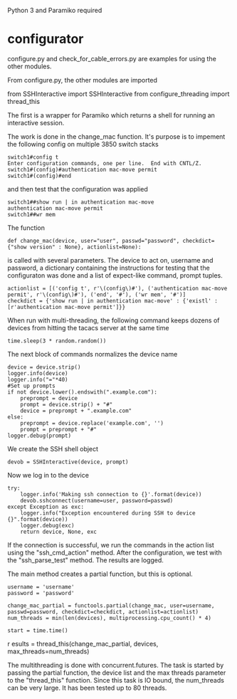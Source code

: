 Python 3 and Paramiko required

# configurator

configure.py and check_for_cable_errors.py are examples for using the other modules.

From configure.py, the other modules are imported

  from SSHInteractive import SSHInteractive
  from configure_threading import thread_this
  
The first is a wrapper for Paramiko which returns a shell for running an interactive session.

The work is done in the change_mac function. It's purpose is to impement the following config on multiple 3850 switch stacks

    switch1#config t
    Enter configuration commands, one per line.  End with CNTL/Z.
    switch1#(config)#authentication mac-move permit
    switch1#(config)#end
  
and then test that the configuration was applied

    switch1##show run | in authentication mac-move
    authentication mac-move permit
    switch1##wr mem
  
The function

    def change_mac(device, user="user", passwd="password", checkdict={"show version" : None}, actionlist=None):

is called with several parameters. The device to act on, username and password, a dictionary containing the instructions for testing 
that the configuraton was done and a list of expect-like command, prompt tuples.

    actionlist = [('config t', r'\(config\)#'), ('authentication mac-move permit', r'\(config\)#'), ('end', '#'), ('wr mem', '#')]
    checkdict = {'show run | in authentication mac-move' : {'existl' : [r'authentication mac-move permit']}}
  
When run with multi-threading, the following command keeps dozens of devices from hitting the tacacs server at the same time

    time.sleep(3 * random.random())
  
The next block of commands normalizes the device name

    device = device.strip()
    logger.info(device)
    logger.info("="*40)
    #Set up prompts
    if not device.lower().endswith(".example.com"):
        preprompt = device
        prompt = device.strip() + "#"
        device = preprompt + ".example.com"
    else:
        preprompt = device.replace('example.com', '')
        prompt = preprompt + "#"
    logger.debug(prompt)

We create the SSH shell object

    devob = SSHInteractive(device, prompt)
  
Now we log in to the device

    try:
        logger.info('Making ssh connection to {}'.format(device))
        devob.sshconnect(username=user, password=passwd)
    except Exception as exc:
        logger.info("Exception encountered during SSH to device {}".format(device))
        logger.debug(exc)
        return device, None, exc
        
If the connection is successful, we run the commands in the action list using the "ssh_cmd_action" method. After the configuration, we test with the "ssh_parse_test" method. The results are logged.

The main method creates a partial function, but this is optional.

    username = 'username'
    password = 'password'

    change_mac_partial = functools.partial(change_mac, user=username, passwd=password, checkdict=checkdict, actionlist=actionlist)
    num_threads = min(len(devices), multiprocessing.cpu_count() * 4)

    start = time.time()
  r  esults = thread_this(change_mac_partial, devices, max_threads=num_threads)
  
The multithreading is done with concurrent.futures. The task is started by passing the partial function, the device list and the max threads parameter to the "thread_this" function. Since this task is IO bound, the num_threads can be very large. It has been tested up to 80 threads. 

